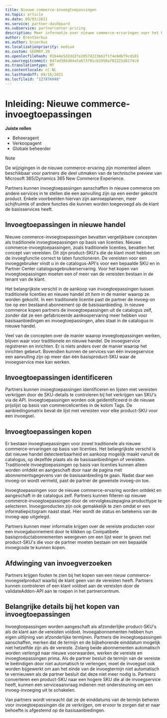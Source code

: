 ```yaml
---
title: Nieuwe commerce-invoegtoepassingen
ms.topic: article
ms.date: 09/03/2021
ms.service: partner-dashboard
ms.subservice: partnercenter-pricing
description: Meer informatie over nieuwe commerce-ervaringen voor het kopen van invoegtoepassingen.
author: BrentSerbus
ms.author: brserbus
ms.localizationpriority: medium
ms.custom: SEOMAY.20
ms.openlocfilehash: 01644e5d2dd2fe2057d223b62f1f4e9d6f9cd101
ms.sourcegitcommit: 847ad384d44a5a673791cb2950af02225d8174c9
ms.translationtype: MT
ms.contentlocale: nl-NL
ms.lasthandoff: 09/16/2021
ms.locfileid: "127876948"
---
```

# <a name="introduction-new-commerce-add-ons"></a>Inleiding: Nieuwe commerce-invoegtoepassingen

**Juiste rollen**

- Beheeragent
- Verkoopagent
- Globale beheerder

> [!Note] 
> De wijzigingen in de nieuwe commerce-ervaring zijn momenteel alleen beschikbaar voor partners die deel uitmaken van de technische preview van Microsoft 365/Dynamics 365 New Commerce Experience.

Partners kunnen invoegtoepassingen aanschaffen in nieuwe commerce om andere services in te stellen die een aanvulling zijn op een eerder gekocht product. Enkele voorbeelden hiervan zijn aanroepplannen, meer schijfruimte of andere functies die kunnen worden toegevoegd als de klant de basisservices heeft.



## <a name="add-ons-in-new-commerce"></a>Invoegtoepassingen in nieuwe handel ## 

Nieuwe commerce-invoegtoepassingen bevatten vergelijkbare concepten als traditionele invoegtoepassingen op basis van licenties. Nieuwe commerce-invoegtoepassingen, zoals traditionele licenties, bevatten het concept van vereisten. Dit zijn product-SKU's die de klant moet hebben om de invoegfunctie correct te laten functioneren. De vereisten voor een invoeggebruiker vindt u in de catalogus-API's voor een bepaalde SKU en in Partner Center catalogusgebruikerservaring. Voor het kopen van invoegtoepassingen moeten een of meer van de vereisten bestaan in de tenant van de klant.
 
Het belangrijkste verschil in de aankoop van invoegtoepassingen tussen traditionele licenties en nieuwe handel zit *hem* in de manier waarop ze worden gekocht. In een traditionele licentie past de partner de invoeg-on toe op een bestaand abonnement op de basisaanbieding. In nieuwe commerce kopen partners de invoegtoepassingen uit de catalogus zelf, zonder dat ze een gefabriceerde aankoopervaring meer hebben voor basisaanbiedingen en invoegtoepassingen, alles staat in de catalogus in nieuwe handel.

Veel van de concepten over de manier waarop invoegtoepassingen werken, blijven waar voor traditionele en nieuwe handel. De invoegservice registreren en inrichten. Er is niets anders over de manier waarop het inrichten gebeurt. Bovendien kunnen de services van één invoegservice een aanvulling zijn op meer dan één basisproduct-SKU waar de invoegservice mee kan werken.

## <a name="identifying-add-ons"></a>Invoegtoepassingen identificeren ##

Partners kunnen invoegtoepassingen identificeren en lijsten met vereisten verkrijgen door de SKU-details te controleren bij het verkrijgen van SKU's via de API. Invoegtoepassingen worden ook geïdentificeerd in de nieuwe prijslijst op basis van commercelicenties in de kolom Tags. De aanbiedingsmatrix bevat de lijst met vereisten voor elke product-SKU voor een invoegsel.

## <a name="purchasing-add-ons"></a>Invoegtoepassingen kopen ##

Er bestaan invoegtoepassingen voor zowel traditionele als nieuwe commerce-ervaringen op basis van licenties. Het belangrijkste verschil is dat nieuwe handel detecteerbaarheid en aankoop mogelijk maakt vanuit de catalogus, op dezelfde plaats als de basisaanbiedingen of vereisten. Traditionele invoegtoepassingen op basis van licenties kunnen alleen worden ontdekt en aangeschaft door naar de pagina met abonnementsgegevens van de basisaanbieding te gaan. Nadat daar een invoeg-on wordt vermeld, past de partner de gewenste invoeg-on toe.


Invoegtoepassingen voor de nieuwe commerce-ervaring worden ontdekt en aangeschaft in de catalogus zelf. Partners kunnen filteren op nieuwe commerce-invoegtoepassingen door de vervolgkeuzepagina producttype te selecteren. Invoegproducten zijn ook gemakkelijk te zien omdat er een informatiepictogram naast staat. Hier wordt de status en betekenis van de invoeg-app uitgelegd.


Partners kunnen meer informatie krijgen over de vereiste producten  voor een invoegabonnement door te klikken op Compatibele basisproductabonnementen weergeven om een lijst weer te geven met product-SKU's die voor de partner moeten bestaan om een bepaalde invoegcode te kunnen kopen.


## <a name="add-on-enforcement"></a>Afdwinging van invoegverzoeken ##

Partners krijgen fouten te zien bij het kopen van een nieuw commerce-invoegselproduct waarbij de klant geen van de vereisten heeft. Partners kunnen controleren of een klant voldoet aan de vereisten door de validateAddon-API aan te roepen in het partnercentrum.

## <a name="important-details-when-purchasing-add-ons"></a>Belangrijke details bij het kopen van invoegtoepassingen ##

Invoegtoepassingen worden aangeschaft als afzonderlijke product-SKU's als de klant aan de vereisten voldoet. Invoegabonnementen hebben hun eigen uitlijning van afzonderlijke termijnen. Partners die invoegtoepassingen aanschaffen, merken dat de termijn en de bijbehorende einddatum mogelijk niet hetzelfde zijn als de vereiste. Zolang beide abonnementen automatisch worden verlengd naar nieuwe voorwaarden, werken de vereiste en invoegtoepassingen prima. Als de partner besluit de termijn van de vereiste te beëindigen door niet automatisch te verlengen, moet de invoegsel ook worden bijgewerkt om aan het einde van de invoegtermijn niet automatisch te vernieuwen als de partner besluit dat deze niet meer nodig is.  Partners converteren een product-SKU naar een hogere SKU die al de invoegservice heeft, kunnen een serviceaanvraag indienen met ondersteuning om een invoeg-invoeging uit te schakelen.

Van partners wordt verwacht dat ze de einddatums van de termijn beheren voor invoegtoepassingen die ze verkrijgen, om ervoor te zorgen dat er naar behoefte is afgestemd op de basisaanbiedingen.

